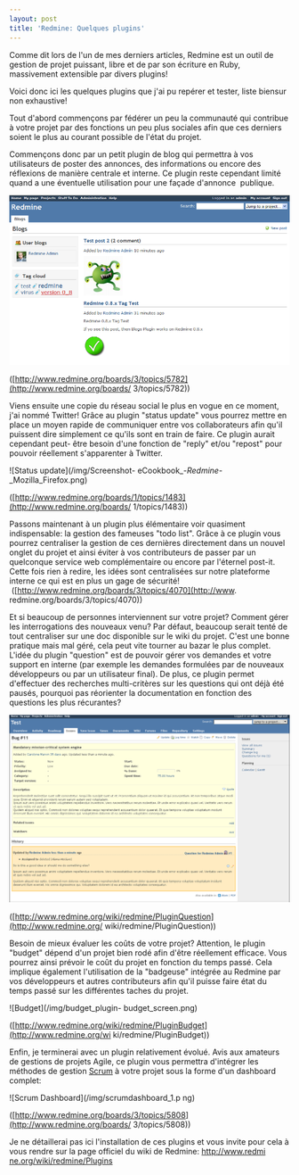 ```yaml
---
layout: post
title: 'Redmine: Quelques plugins'
---
```

Comme dit lors de l'un de mes derniers articles, Redmine est un outil de
gestion de projet puissant, libre et de par son écriture en Ruby, massivement
extensible par divers plugins!

Voici donc ici les quelques plugins que j'ai pu repérer et tester, liste
biensur non exhaustive!

Tout d'abord commençons par fédérer un peu la communauté qui contribue à votre
projet par des fonctions un peu plus sociales afin que ces derniers soient le
plus au courant possible de l'état du projet.

Commençons donc par un petit plugin de blog qui permettra à vos utilisateurs
de poster des annonces, des informations ou encore des réflexions de manière
centrale et interne. Ce plugin reste cependant limité quand a une éventuelle
utilisation pour une façade d'annonce  publique.

![Blog](/img/redmine_blogs_main.png)

([http://www.redmine.org/boards/3/topics/5782](http://www.redmine.org/boards/
3/topics/5782))

Viens ensuite une copie du réseau social le plus en vogue en ce moment, j'ai
nommé Twitter! Grâce au plugin "status update" vous pourrez mettre en place un
moyen rapide de communiquer entre vos collaborateurs afin qu'il puissent dire
simplement ce qu'ils sont en train de faire. Ce plugin aurait cependant peut-
être besoin d'une fonction de "reply" et/ou "repost" pour pouvoir réellement
s'apparenter à Twitter.

![Status update](/img/Screenshot-
eCookbook_-_Redmine_-
_Mozilla_Firefox.png)

([http://www.redmine.org/boards/1/topics/1483](http://www.redmine.org/boards/
1/topics/1483))

Passons maintenant à un plugin plus élémentaire voir quasiment indispensable:
la gestion des fameuses "todo list". Grâce à ce plugin vous pourrez
centraliser la gestion de ces dernières directement dans un nouvel onglet du
projet et ainsi éviter à vos contributeurs de passer par un quelconque service
web complémentaire ou encore par l'éternel post-it. Cette fois rien à redire,
les idées sont centralisées sur notre plateforme interne ce qui est en plus un
gage de sécurité!  ([http://www.redmine.org/boards/3/topics/4070](http://www.
redmine.org/boards/3/topics/4070))

Et si beaucoup de personnes interviennent sur votre projet? Comment gérer les
interrogations des nouveaux venu? Par défaut, beaucoup serait tenté de tout
centraliser sur une doc disponible sur le wiki du projet. C'est une bonne
pratique mais mal géré, cela peut vite tourner au bazar le plus complet.
L'idée du plugin "question" est de pouvoir gérer vos demandes et votre support
en interne (par exemple les demandes formulées par de nouveaux développeurs ou
par un utilisateur final). De plus, ce plugin permet d'effectuer des
recherches multi-critères sur les questions qui ont déjà été pausés, pourquoi
pas réorienter la documentation en fonction des questions les plus récurantes?

![Question](/img/question_on_issue.png)

([http://www.redmine.org/wiki/redmine/PluginQuestion](http://www.redmine.org/
wiki/redmine/PluginQuestion))

Besoin de mieux évaluer les coûts de votre projet? Attention, le plugin
"budget" dépend d'un projet bien rodé afin d'être réellement efficace. Vous
pourrez ainsi prévoir le coût du projet en fonction du temps passé. Cela
implique également l'utilisation de la "badgeuse" intégrée au Redmine par vos
développeurs et autres contributeurs afin qu'il puisse faire état du temps
passé sur les différentes taches du projet.

![Budget](/img/budget_plugin-
budget_screen.png)

([http://www.redmine.org/wiki/redmine/PluginBudget](http://www.redmine.org/wi
ki/redmine/PluginBudget))

Enfin, je terminerai avec un plugin relativement évolué. Avis aux amateurs de
gestions de projets Agile, ce plugin vous permettra d'intégrer les méthodes de
gestion [Scrum](http://fr.wikipedia.org/wiki/Scrum) à votre projet sous la
forme d'un dashboard complet:

![Scrum Dashboard](/img/scrumdashboard_1.p
ng)

([http://www.redmine.org/boards/3/topics/5808](http://www.redmine.org/boards/
3/topics/5808))

Je ne détaillerai pas ici l'installation de ces plugins et vous invite pour
cela à vous rendre sur la page officiel du wiki de Redmine: [http://www.redmi
ne.org/wiki/redmine/Plugins](http://www.redmine.org/wiki/redmine/Plugins)
